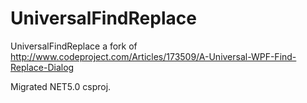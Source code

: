 UniversalFindReplace
====================

UniversalFindReplace a fork of http://www.codeproject.com/Articles/173509/A-Universal-WPF-Find-Replace-Dialog  

Migrated NET5.0 csproj.